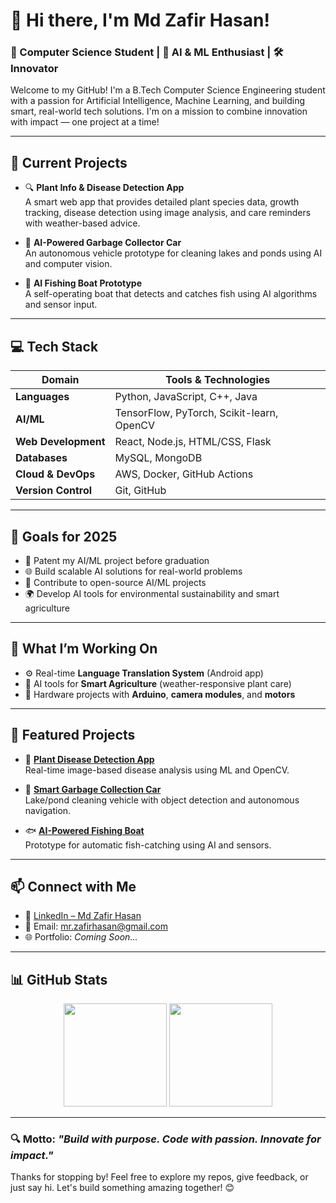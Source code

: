 # 👋 Hi there, I'm Md Zafir Hasan!

### 🚀 Computer Science Student | 🤖 AI & ML Enthusiast | 🛠 Innovator

Welcome to my GitHub! I'm a B.Tech Computer Science Engineering student with a passion for Artificial Intelligence, Machine Learning, and building smart, real-world tech solutions. I'm on a mission to combine innovation with impact — one project at a time!

---

## 🌱 Current Projects

- 🔍 **Plant Info & Disease Detection App**  
  A smart web app that provides detailed plant species data, growth tracking, disease detection using image analysis, and care reminders with weather-based advice.

- 🧹 **AI-Powered Garbage Collector Car**  
  An autonomous vehicle prototype for cleaning lakes and ponds using AI and computer vision.

- 🎣 **AI Fishing Boat Prototype**  
  A self-operating boat that detects and catches fish using AI algorithms and sensor input.

---

## 💻 Tech Stack

| Domain               | Tools & Technologies                                                                 |
|----------------------|--------------------------------------------------------------------------------------|
| **Languages**        | Python, JavaScript, C++, Java                                                       |
| **AI/ML**            | TensorFlow, PyTorch, Scikit-learn, OpenCV                                           |
| **Web Development**  | React, Node.js, HTML/CSS, Flask                                                     |
| **Databases**        | MySQL, MongoDB                                                                      |
| **Cloud & DevOps**   | AWS, Docker, GitHub Actions                                                         |
| **Version Control**  | Git, GitHub                                                                          |

---

## 🎯 Goals for 2025

- 🧠 Patent my AI/ML project before graduation  
- 🌐 Build scalable AI solutions for real-world problems  
- 🤝 Contribute to open-source AI/ML projects  
- 🌍 Develop AI tools for environmental sustainability and smart agriculture  

---

## 🔭 What I’m Working On

- ⚙️ Real-time **Language Translation System** (Android app)
- 🌾 AI tools for **Smart Agriculture** (weather-responsive plant care)
- 🚗 Hardware projects with **Arduino**, **camera modules**, and **motors**

---

## 📌 Featured Projects

- 🌿 [**Plant Disease Detection App**](#)  
  Real-time image-based disease analysis using ML and OpenCV.

- 🤖 [**Smart Garbage Collection Car**](#)  
  Lake/pond cleaning vehicle with object detection and autonomous navigation.

- 🐟 [**AI-Powered Fishing Boat**](#)  
  Prototype for automatic fish-catching using AI and sensors.

---

## 📫 Connect with Me

- 🔗 [LinkedIn – Md Zafir Hasan](https://www.linkedin.com/in/mdzafirhasan/)
- 📧 Email: mr.zafirhasan@gmail.com
- 🌐 Portfolio: *Coming Soon...*

---

## 📊 GitHub Stats

<p align="center">
  <img src="https://github-readme-stats.vercel.app/api?username=CodeWithZayf&show_icons=true&theme=radical" height="165">
  <img src="https://github-readme-stats.vercel.app/api/top-langs/?username=CodeWithZayf&layout=compact&theme=radical" height="165">
</p>

---

### 🔍 Motto: *"Build with purpose. Code with passion. Innovate for impact."*

Thanks for stopping by! Feel free to explore my repos, give feedback, or just say hi. Let's build something amazing together! 😊
